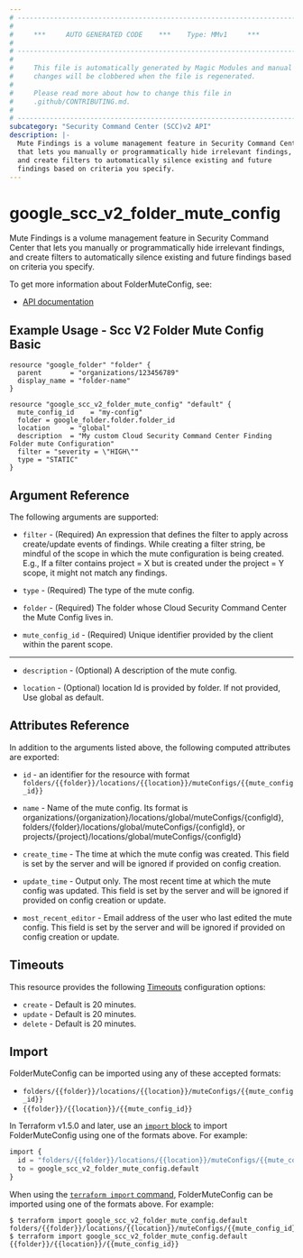```yaml
---
# ----------------------------------------------------------------------------
#
#     ***     AUTO GENERATED CODE    ***    Type: MMv1     ***
#
# ----------------------------------------------------------------------------
#
#     This file is automatically generated by Magic Modules and manual
#     changes will be clobbered when the file is regenerated.
#
#     Please read more about how to change this file in
#     .github/CONTRIBUTING.md.
#
# ----------------------------------------------------------------------------
subcategory: "Security Command Center (SCC)v2 API"
description: |-
  Mute Findings is a volume management feature in Security Command Center
  that lets you manually or programmatically hide irrelevant findings,
  and create filters to automatically silence existing and future
  findings based on criteria you specify.
---
```


# google_scc_v2_folder_mute_config

Mute Findings is a volume management feature in Security Command Center
that lets you manually or programmatically hide irrelevant findings,
and create filters to automatically silence existing and future
findings based on criteria you specify.


To get more information about FolderMuteConfig, see:

* [API documentation](https://cloud.google.com/security-command-center/docs/reference/rest/v2/folders.muteConfigs)

## Example Usage - Scc V2 Folder Mute Config Basic


```hcl
resource "google_folder" "folder" {
  parent       = "organizations/123456789"
  display_name = "folder-name"
}

resource "google_scc_v2_folder_mute_config" "default" {
  mute_config_id    = "my-config"
  folder = google_folder.folder.folder_id
  location     = "global"
  description  = "My custom Cloud Security Command Center Finding Folder mute Configuration"
  filter = "severity = \"HIGH\""
  type = "STATIC"
}
```

## Argument Reference

The following arguments are supported:


* `filter` -
  (Required)
  An expression that defines the filter to apply across create/update
  events of findings. While creating a filter string, be mindful of
  the scope in which the mute configuration is being created. E.g.,
  If a filter contains project = X but is created under the
  project = Y scope, it might not match any findings.

* `type` -
  (Required)
  The type of the mute config.

* `folder` -
  (Required)
  The folder whose Cloud Security Command Center the Mute
  Config lives in.

* `mute_config_id` -
  (Required)
  Unique identifier provided by the client within the parent scope.


- - -


* `description` -
  (Optional)
  A description of the mute config.

* `location` -
  (Optional)
  location Id is provided by folder. If not provided, Use global as default.


## Attributes Reference

In addition to the arguments listed above, the following computed attributes are exported:

* `id` - an identifier for the resource with format `folders/{{folder}}/locations/{{location}}/muteConfigs/{{mute_config_id}}`

* `name` -
  Name of the mute config. Its format is
  organizations/{organization}/locations/global/muteConfigs/{configId},
  folders/{folder}/locations/global/muteConfigs/{configId},
  or projects/{project}/locations/global/muteConfigs/{configId}

* `create_time` -
  The time at which the mute config was created. This field is set by
  the server and will be ignored if provided on config creation.

* `update_time` -
  Output only. The most recent time at which the mute config was
  updated. This field is set by the server and will be ignored if
  provided on config creation or update.

* `most_recent_editor` -
  Email address of the user who last edited the mute config. This
  field is set by the server and will be ignored if provided on
  config creation or update.


## Timeouts

This resource provides the following
[Timeouts](https://developer.hashicorp.com/terraform/plugin/sdkv2/resources/retries-and-customizable-timeouts) configuration options:

- `create` - Default is 20 minutes.
- `update` - Default is 20 minutes.
- `delete` - Default is 20 minutes.

## Import


FolderMuteConfig can be imported using any of these accepted formats:

* `folders/{{folder}}/locations/{{location}}/muteConfigs/{{mute_config_id}}`
* `{{folder}}/{{location}}/{{mute_config_id}}`


In Terraform v1.5.0 and later, use an [`import` block](https://developer.hashicorp.com/terraform/language/import) to import FolderMuteConfig using one of the formats above. For example:

```tf
import {
  id = "folders/{{folder}}/locations/{{location}}/muteConfigs/{{mute_config_id}}"
  to = google_scc_v2_folder_mute_config.default
}
```

When using the [`terraform import` command](https://developer.hashicorp.com/terraform/cli/commands/import), FolderMuteConfig can be imported using one of the formats above. For example:

```
$ terraform import google_scc_v2_folder_mute_config.default folders/{{folder}}/locations/{{location}}/muteConfigs/{{mute_config_id}}
$ terraform import google_scc_v2_folder_mute_config.default {{folder}}/{{location}}/{{mute_config_id}}
```
